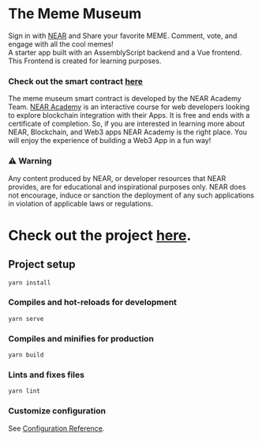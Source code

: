 # The Meme Museum

Sign in with <a href="https://near.org/">NEAR</a> and Share your favorite MEME. Comment, vote, and engage with all the cool memes!
<br>A starter app built with an AssemblyScript backend and a Vue frontend. This Frontend is created for learning purposes. 
 
### Check out the smart contract <a href="https://github.com/Learn-NEAR/sample--meme-museum">here</a>
The meme museum smart contract is developed by the NEAR Academy Team. <a href="https://near.academy/">NEAR Academy</a> is an interactive course for web developers looking to explore blockchain integration with their Apps. It is free and ends with a certificate of completion. So, if you are interested in learning more about NEAR, Blockchain, and Web3 apps NEAR Academy is the right place. You will enjoy the experience of building a Web3 App in a fun way!

### ⚠️ Warning
Any content produced by NEAR, or developer resources that NEAR provides, are for educational and inspirational purposes only. NEAR does not encourage, induce or sanction the deployment of any such applications in violation of applicable laws or regulations.

# Check out the project <a href="https://near-meme-museum.onrender.com/">here</a>.

## Project setup
```
yarn install
```

### Compiles and hot-reloads for development
```
yarn serve
```

### Compiles and minifies for production
```
yarn build
```

### Lints and fixes files
```
yarn lint
```

### Customize configuration
See [Configuration Reference](https://cli.vuejs.org/config/).
